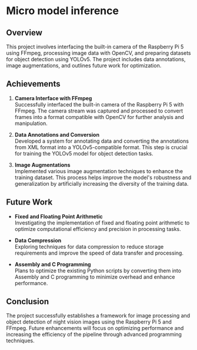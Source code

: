 # Micro model inference

## Overview

This project involves interfacing the built-in camera of the Raspberry Pi 5 using FFmpeg, processing image data with OpenCV, and preparing datasets for object detection using YOLOv5. The project includes data annotations, image augmentations, and outlines future work for optimization.

## Achievements

1. **Camera Interface with FFmpeg**  
   Successfully interfaced the built-in camera of the Raspberry Pi 5 with FFmpeg. The camera stream was captured and processed to convert frames into a format compatible with OpenCV for further analysis and manipulation.

2. **Data Annotations and Conversion**  
   Developed a system for annotating data and converting the annotations from XML format into a YOLOv5-compatible format. This step is crucial for training the YOLOv5 model for object detection tasks.

3. **Image Augmentations**  
   Implemented various image augmentation techniques to enhance the training dataset. This process helps improve the model's robustness and generalization by artificially increasing the diversity of the training data.

## Future Work

- **Fixed and Floating Point Arithmetic**  
  Investigating the implementation of fixed and floating point arithmetic to optimize computational efficiency and precision in processing tasks.

- **Data Compression**  
  Exploring techniques for data compression to reduce storage requirements and improve the speed of data transfer and processing.

- **Assembly and C Programming**  
  Plans to optimize the existing Python scripts by converting them into Assembly and C programming to minimize overhead and enhance performance.

## Conclusion

The project successfully establishes a framework for image processing and object detection of night vision images using the Raspberry Pi 5 and FFmpeg. Future enhancements will focus on optimizing performance and increasing the efficiency of the pipeline through advanced programming techniques.
